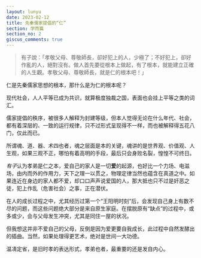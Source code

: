 ```yaml
---
layout: lunyu
date: 2023-02-12
title: 先秦儒家提倡的“仁”
section: 学而篇
section_no: 2
giscus_comments: true
---
```


> 有子說：「孝敬父母、尊敬師長，卻好犯上的人，少極了；不好犯上，卻好作亂的人，絕對沒有。做人首先要從根本上做起，有了根本，就能建立正確的人生觀。孝敬父母、尊敬師長，就是仁的根本吧！」

仁是先秦儒家思想的根本，那什么是为仁的根本呢？

现代社会，人人平等已成为共识，就算极度独裁之国，表面也会挂上平等之类的词汇。

儒家提倡的秩序，被很多人解释为封建等级，但本人觉得无论在什么年代、社会，都有着深层的、一致的运行规律，只不过形式呈现得不一样，而也被解释得五花八门，仅此而已。

所谓魂、道、器、术四也者，魂之层面是本的关键，魂讲的是世界观、价值观、人生观，如果三观不正，哪怕有着高明的手段，最后只会身败名裂，惶惶不可终日。

*有子*认为孝弟是仁之本，爱自己的家人是一切**爱**的起源，也好比一个力场、电滋场，由内而外的作用力，天下之理一以贯之，物理定律当然也蕴含在真道之中。如果连近在身边的家人都不爱，却口口声声说爱国的人，那大抵也只不过是奸恶之徒，犯上作乱（危害社会）之事，正在潜伏。

在人的成长过程之中，尤其经历过第一个“王阳明时刻”后，会发现自己身上有数不尽的问题，而这些问题绝大部分是来自原生家庭。在摆脱原有“缺点”的过程中，或多或少，会与父母发生冲突，尤其是同住一屋的状况。

但我想这并非不爱自己的父母，反倒是因为爱更要自我成长，此过程中自然发酵出的插曲。当然，如果处理得更艺术，绝对是世间一大功德。

温凊定省，是旧时孝的表达形式，孝弟也者，最重要的还是发自内心。
